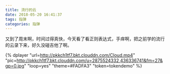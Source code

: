 ```yaml
---
title: 流行的云
date: 2018-05-20 16:41:37
tags: 指弹
categories: 指弹
---
```


又到了周末啊，时间过得真快，今天看了看正则表达式，手痒啊，把之前学的流行的云录下来，好久没碰吉他了啊。

<!--more-->
{% dplayer "url=http://pkkch1tf7.bkt.clouddn.com/Cloud.mp4"  "pic=http://pkkch1tf7.bkt.clouddn.com/u=2875524332,436336741&fm=27&gp=0.jpg" "loop=yes" "theme=#FADFA3"  "token=tokendemo" %}
